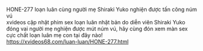 
HONE-277 loạn luân cùng người mẹ Shiraki Yuko nghiện được tấn công núm vú	
xvideos cập nhật phim sex loạn luân nhật bản do diễn viên Shiraki Yuko đóng vai người mẹ nghiện được mút núm vú, hãy cùng đón xem màn sex cực chất loạn luân mẹ con tại đây nào!	
https://xvideos68.com/luan-luan/HONE-277.html	
